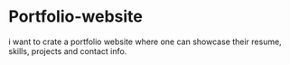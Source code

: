 # Portfolio-website
i want to crate a portfolio website where one can showcase their resume, skills, projects and contact info.
